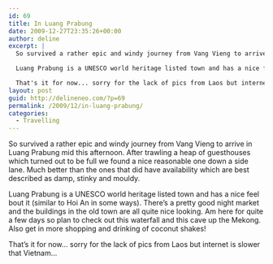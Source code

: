 ```yaml
---
id: 69
title: In Luang Prabung
date: 2009-12-27T23:35:26+00:00
author: deline
excerpt: |
  So survived a rather epic and windy journey from Vang Vieng to arrive in Luang Prabung mid this afternoon. After trawling a heap of guesthouses which turned out to be full we found a nice reasonable one down a side lane. Much better than the ones that did have availability which are best described as damp, stinky and mouldy.

  Luang Prabung is a UNESCO world heritage listed town and has a nice feel bout it (similar to Hoi An in some ways). There's a pretty good night market and the buildings in the old town are all quite nice looking. Am here for quite a few days so plan to check out this waterfall and this cave up the Mekong. Also get in more shopping and drinking of coconut shakes!

  That's it for now... sorry for the lack of pics from Laos but internet is slower that Vietnam...
layout: post
guid: http://delineneo.com/?p=69
permalink: /2009/12/in-luang-prabung/
categories:
  - Travelling
---
```

So survived a rather epic and windy journey from Vang Vieng to arrive in Luang Prabung mid this afternoon. After trawling a heap of guesthouses which turned out to be full we found a nice reasonable one down a side lane. Much better than the ones that did have availability which are best described as damp, stinky and mouldy.

Luang Prabung is a UNESCO world heritage listed town and has a nice feel bout it (similar to Hoi An in some ways). There&#8217;s a pretty good night market and the buildings in the old town are all quite nice looking. Am here for quite a few days so plan to check out this waterfall and this cave up the Mekong. Also get in more shopping and drinking of coconut shakes!

That&#8217;s it for now&#8230; sorry for the lack of pics from Laos but internet is slower that Vietnam&#8230;
